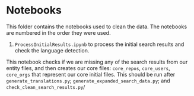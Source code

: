 # Notebooks

This folder contains the notebooks used to clean the data. The notebooks are numbered in the order they were used.

1. `ProcessInitialResults.ipynb` to process the initial search results and check the language detection.

This notebook checks if we are missing any of the search results from our entity files, and then creates our core files: `core_repos`, `core_users`, `core_orgs` that represent our core initial files. This should be run after `generate_translations.py`; `generate_expanded_search_data.py`; and `check_clean_search_results.py`/